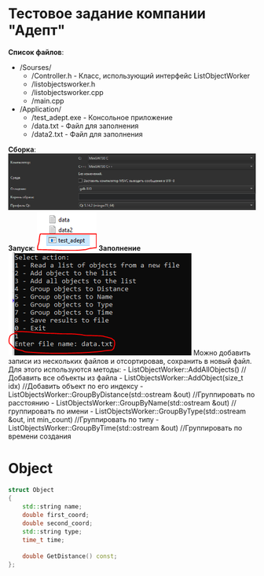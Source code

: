 # Тестовое задание компании "Адепт"

**Список файлов**:
- /Sourses/
    - /Controller.h - Класс, использующий интерфейс ListObjectWorker
    - /listobjectsworker.h 
    - /listobjectsworker.cpp
    - /main.cpp
- /Application/
    -  /test_adept.exe - Консольное приложение 
    -  /data.txt - Файл для заполнения 
    -  /data2.txt - Файл для заполнения

**Сборка**:
![a](im1.png)
**Запуск**:
![b](im2.png)
**Заполнение**
![c](im3.png)
    Можно добавить записи из нескольких файлов и отсортировав, сохранить в новый файл. 
    Для этого используются методы:
    - ListObjectWorker::AddAllObjects() //Добавить все объекты из файла
    - ListObjectsWorker::AddObject(size_t idx) //Добавить объект по его индексу
    - ListObjectsWorker::GroupByDistance(std::ostream &out) //Группировать по расстоянию
    - ListObjectsWorker::GroupByName(std::ostream &out) //группировать по имени
    - ListObjectsWorker::GroupByType(std::ostream &out, int min_count) //Группировать по типу
    - ListObjectsWorker::GroupByTime(std::ostream &out) //Группировать по времени создания
    
# Object
```C++
struct Object
{
    std::string name;
    double first_coord;
    double second_coord;
    std::string type;
    time_t time;

    double GetDistance() const;
};
```    